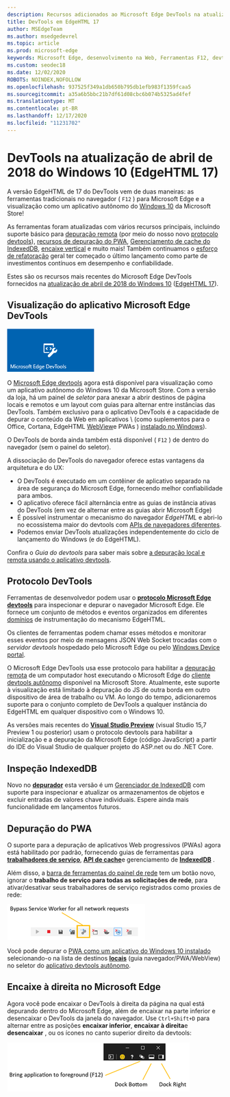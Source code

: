 ```yaml
---
description: Recursos adicionados ao Microsoft Edge DevTools na atualização de abril de 2018 do Windows 10 (EdgeHTML 17)
title: DevTools em EdgeHTML 17
author: MSEdgeTeam
ms.author: msedgedevrel
ms.topic: article
ms.prod: microsoft-edge
keywords: Microsoft Edge, desenvolvimento na Web, Ferramentas F12, devtools, edgehtml 17
ms.custom: seodec18
ms.date: 12/02/2020
ROBOTS: NOINDEX,NOFOLLOW
ms.openlocfilehash: 937525f349a1db650b795db1efb983f1359fcaa5
ms.sourcegitcommit: a35a6b5bbc21b7df61d08cbc6b074b5325ad4fef
ms.translationtype: MT
ms.contentlocale: pt-BR
ms.lasthandoff: 12/17/2020
ms.locfileid: "11231702"
---
```

# DevTools na atualização de abril de 2018 do Windows 10 (EdgeHTML 17)

A versão EdgeHTML de 17 do DevTools vem de duas maneiras: as ferramentas tradicionais no navegador ( `F12` ) para Microsoft Edge e a visualização como um aplicativo autônomo do [Windows 10](#microsoft-edge-devtools-app-preview) da Microsoft Store!

As ferramentas foram atualizadas com vários recursos principais, incluindo suporte básico para [depuração remota](../index.md#remote-debugging) (por meio do nosso novo [protocolo devtools](#devtools-protocol)), [recursos de depuração do PWA](#pwa-debugging), [Gerenciamento de cache do IndexedDB](#indexeddb-inspection), [encaixe vertical](#docking-to-the-right-in-microsoft-edge) e muito mais! Também continuamos o [esforço de refatoração](./edgehtml-16.md) geral ter começado o último lançamento como parte de investimentos contínuos em desempenho e confiabilidade.

Estes são os recursos mais recentes do Microsoft Edge DevTools fornecidos na [atualização de abril de 2018 do Windows 10](/windows/uwp/whats-new/windows-10-build-17134) ([EdgeHTML 17](https://aka.ms/devguide_edgehtml_17)).

## Visualização do aplicativo Microsoft Edge DevTools

![Aplicativo DevTools Microsoft Edge](../../devtools-protocol/media/microsoft-edge-devtools.png) 

O [Microsoft Edge devtools](https://www.microsoft.com/store/p/microsoft-edge-devtools-preview/9mzbfrmz0mnj) agora está disponível para visualização como um aplicativo autônomo do Windows 10 da Microsoft Store. Com a versão da loja, há um painel de *seletor* para anexar a abrir destinos de página locais e remotos e um layout com guias para alternar entre instâncias das DevTools. Também exclusivo para o aplicativo DevTools é a capacidade de depurar o conteúdo da Web em aplicativos \ (como suplementos para o Office, Cortana, EdgeHTML [WebView](../../hosting/webview/index.md)e PWAs \) [instalado no Windows](../../progressive-web-apps/windows-features.md)\).

O DevTools de borda ainda também está disponível ( `F12` ) de dentro do navegador (sem o painel do seletor).

A dissociação do DevTools do navegador oferece estas vantagens da arquitetura e do UX:

- O DevTools é executado em um contêiner de aplicativo separado na área de segurança do Microsoft Edge, fornecendo melhor confiabilidade para ambos.
- O aplicativo oferece fácil alternância entre as guias de instância ativas do DevTools (em vez de alternar entre as guias abrir Microsoft Edge)
- É possível instrumentar o mecanismo do navegador *EdgeHTML* e abri-lo no ecossistema maior do devtools com [APIs de navegadores diferentes](https://github.com/WICG/devtools-protocol/).
- Podemos enviar DevTools atualizações independentemente do ciclo de lançamento do Windows (e do EdgeHTML).

Confira o *Guia do devtools* para saber mais sobre [a depuração local e remota usando o aplicativo devtools](../index.md).

## Protocolo DevTools

Ferramentas de desenvolvedor podem usar o [**protocolo Microsoft Edge devtools**](../../devtools-protocol/index.md) para inspecionar e depurar o navegador Microsoft Edge. Ele fornece um conjunto de métodos e eventos organizados em diferentes [domínios](../../devtools-protocol/0.1/domains/index.md) de instrumentação do mecanismo EdgeHTML.

 Os clientes de ferramentas podem chamar esses métodos e monitorar esses eventos por meio de mensagens JSON Web Socket trocadas com o *servidor devtools* hospedado pelo Microsoft Edge ou pelo [Windows Device portal](/windows/mixed-reality/using-the-windows-device-portal). 
 
 O Microsoft Edge DevTools usa esse protocolo para habilitar a [depuração remota](../../devtools-protocol/0.1/clients.md#microsoft-edge-devtools-preview) de um computador host executando o Microsoft Edge do [cliente devtools autônomo](https://www.microsoft.com/store/p/microsoft-edge-devtools-preview/9mzbfrmz0mnj) disponível na Microsoft Store. Atualmente, este suporte à visualização está limitado à depuração do JS de outra borda em outro dispositivo de área de trabalho ou VM. Ao longo do tempo, adicionaremos suporte para o conjunto completo de DevTools a qualquer instância do EdgeHTML em qualquer dispositivo com o Windows 10.  
 
 As versões mais recentes do [**Visual Studio Preview**](https://www.visualstudio.com/vs/preview/) (visual Studio 15,7 Preview 1 ou posterior) usam o protocolo devtools para habilitar a inicialização e a depuração da Microsoft Edge (código JavaScript) a partir do IDE do Visual Studio de qualquer projeto do ASP.net ou do .NET Core.

## Inspeção IndexedDB

Novo no [**depurador**](../debugger.md) esta versão é um [Gerenciador de IndexedDB](../storage.md#indexeddb-manager) com suporte para inspecionar e atualizar os armazenamentos de objetos e excluir entradas de valores chave individuais. Espere ainda mais funcionalidade em lançamentos futuros.

## Depuração do PWA

O suporte para a depuração de aplicativos Web progressivos (PWAs) agora está habilitado por padrão, fornecendo guias de ferramentas para [**trabalhadores de serviço**](../service-workers.md), [**API de cache**](../storage.md#cache-manager)e gerenciamento de [**IndexedDB**](../storage.md#indexeddb-manager) .

Além disso, a [barra de ferramentas do painel de rede](../network.md#toolbar) tem um botão novo, ignorar o **trabalho de serviço para todas as solicitações de rede**, para ativar/desativar seus trabalhadores de serviço registrados como proxies de rede:

![Botão da barra de ferramentas rede: ignorar o trabalho de serviço para todas as solicitações de rede](../media/network_toolbar_bypass_sw.png)

Você pode depurar o [PWA como um aplicativo do Windows 10 instalado](../../progressive-web-apps/windows-features.md) selecionando-o na lista de destinos [**locais**](../../progressive-web-apps/windows-features.md#debug-your-pwa-edgehtml-as-a-windows-app) (guia navegador/PWA/WebView) no seletor do [aplicativo devtools autônomo](../index.md#microsoft-store-app).  

## Encaixe à direita no Microsoft Edge

Agora você pode encaixar o DevTools à direita da página na qual está depurando dentro do Microsoft Edge, além de encaixar na parte inferior e desencaixar o DevTools da janela do navegador. Use `Ctrl+Shift+D` para alternar entre as posições **encaixar inferior**, **encaixar à direita**e **desencaixar** , ou os ícones no canto superior direito da devtools:

![DevTools (em estado desencaixado) opções de encaixe](../media/docking_buttons.png) 
